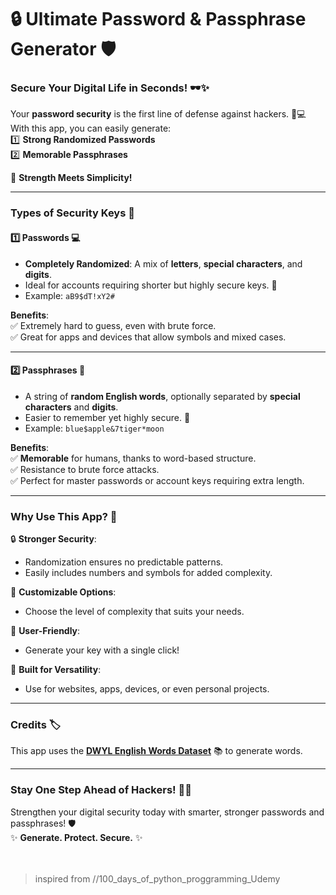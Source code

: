 # 🔒 **Ultimate Password & Passphrase Generator** 🛡️  

### **Secure Your Digital Life in Seconds!** 🕶️✨  
Your **password security** is the first line of defense against hackers. 🛑💻  
With this app, you can easily generate:  
1️⃣ **Strong Randomized Passwords**  
2️⃣ **Memorable Passphrases**  

🔑 **Strength Meets Simplicity!**  

---

### **Types of Security Keys** 🧩  

#### 1️⃣ **Passwords** 💻  
- **Completely Randomized**: A mix of **letters**, **special characters**, and **digits**.  
- Ideal for accounts requiring shorter but highly secure keys. 🔐  
- Example: `aB9$dT!xY2#`  

**Benefits**:  
✅ Extremely hard to guess, even with brute force.  
✅ Great for apps and devices that allow symbols and mixed cases.  

---

#### 2️⃣ **Passphrases** 📝  
- A string of **random English words**, optionally separated by **special characters** and **digits**.  
- Easier to remember yet highly secure. 🧠  
- Example: `blue$apple&7tiger*moon`  

**Benefits**:  
✅ **Memorable** for humans, thanks to word-based structure.  
✅  Resistance to brute force attacks.  
✅ Perfect for master passwords or account keys requiring extra length.  

---

### **Why Use This App?** 🤔  

🔒 **Stronger Security**:  
   - Randomization ensures no predictable patterns.  
   - Easily includes numbers and symbols for added complexity.  

🧠 **Customizable Options**:  
   - Choose the level of complexity that suits your needs.  

🚀 **User-Friendly**:  
   - Generate your key with a single click!  

🌟 **Built for Versatility**:  
   - Use for websites, apps, devices, or even personal projects.  

---

### **Credits** 🏷️  
This app uses the **[DWYL English Words Dataset](https://github.com/dwyl/english-words)** 📚 to generate words.  

---

### **Stay One Step Ahead of Hackers!** 🕵️‍♂️  
Strengthen your digital security today with smarter, stronger passwords and passphrases! 🛡️  
✨ **Generate. Protect. Secure.** ✨  
<br>
<br>
>inspired from //100_days_of_python_proggramming_Udemy
